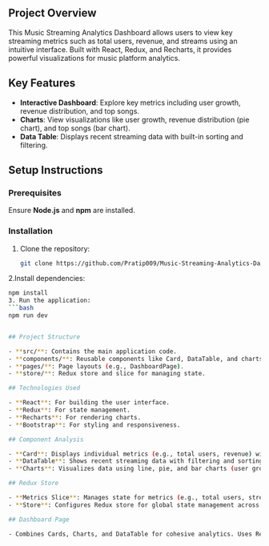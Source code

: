 ## Project Overview

This Music Streaming Analytics Dashboard allows users to view key streaming metrics such as total users, revenue, and streams using an intuitive interface. Built with React, Redux, and Recharts, it provides powerful visualizations for music platform analytics.

## Key Features

- **Interactive Dashboard**: Explore key metrics including user growth, revenue distribution, and top songs.
- **Charts**: View visualizations like user growth, revenue distribution (pie chart), and top songs (bar chart).
- **Data Table**: Displays recent streaming data with built-in sorting and filtering.


## Setup Instructions

### Prerequisites
Ensure **Node.js** and **npm** are installed.

### Installation
1. Clone the repository:
   ```bash
   git clone https://github.com/Pratip009/Music-Streaming-Analytics-Dashboard.git
2.Install dependencies:
   ```bash
   npm install
3. Run the application:
   ```bash
   npm run dev


   ## Project Structure

- **src/**: Contains the main application code.
- **components/**: Reusable components like Card, DataTable, and charts.
- **pages/**: Page layouts (e.g., DashboardPage).
- **store/**: Redux store and slice for managing state.

## Technologies Used

- **React**: For building the user interface.
- **Redux**: For state management.
- **Recharts**: For rendering charts.
- **Bootstrap**: For styling and responsiveness.

## Component Analysis

- **Card**: Displays individual metrics (e.g., total users, revenue) with customizable backgrounds/icons
- **DataTable**: Shows recent streaming data with filtering and sorting.
- **Charts**: Visualizes data using line, pie, and bar charts (user growth, revenue, top songs).

## Redux Store

- **Metrics Slice**: Manages state for metrics (e.g., total users, streams, revenue), initialized with mock data.
- **Store**: Configures Redux store for global state management across components.

## Dashboard Page

- Combines Cards, Charts, and DataTable for cohesive analytics. Uses Redux to manage and share the metrics state.
